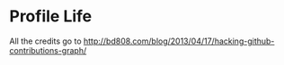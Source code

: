 Profile Life
============

All the credits go to http://bd808.com/blog/2013/04/17/hacking-github-contributions-graph/
